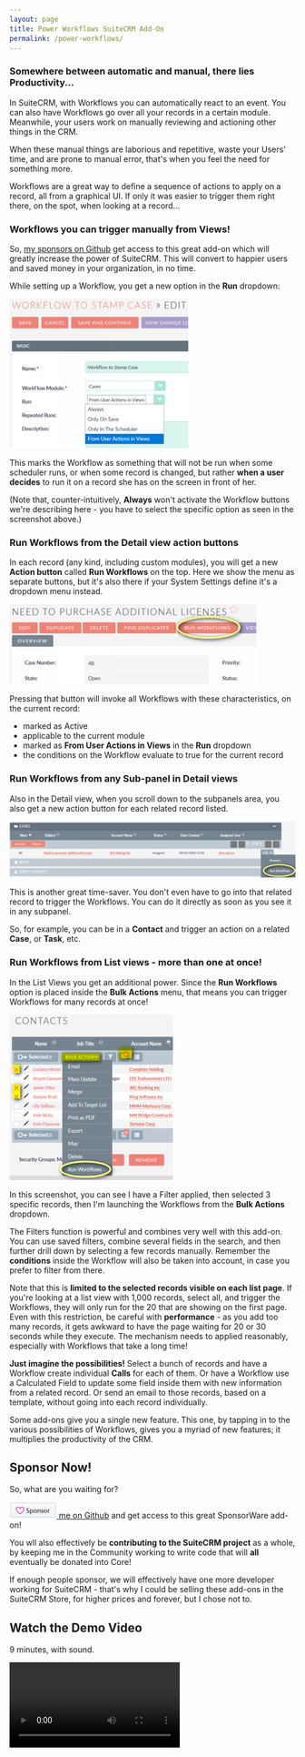```yaml
---
layout: page
title: Power Workflows SuiteCRM Add-On
permalink: /power-workflows/
---
```


### Somewhere between automatic and manual, there lies **Productivity**...

In SuiteCRM, with Workflows you can automatically react to an event. 
You can also have Workflows go over all your records in a certain module. Meanwhile, your users 
work on manually reviewing and actioning other things in the CRM.

When these manual things are laborious and repetitive, waste your Users' time, and are prone 
to manual error, that's when you feel the need for something more.

Workflows are a great way to define a sequence of actions to apply on a record, all from 
a graphical UI. If only it was easier to trigger them right there, on the spot, when looking at
a record...

### Workflows you can trigger manually from Views!

So, [my sponsors on Github](https://github.com/sponsors/pgorod) get access to this great add-on 
which will greatly increase the power of SuiteCRM. This will convert to happier users and 
saved money in your organization, in no time.

While setting up a Workflow, you get a new option in the **Run** dropdown:

![New option in "Run" dropdown](../images/pw_dropdown.png)

This marks the Workflow as something that will not be run when some scheduler runs, 
or when some record is changed, but rather **when a user decides** to run it on a record she 
has on the screen in front of her.

(Note that, counter-intuitively, **Always** won't activate the Workflow buttons we're describing here - you 
have to select the specific option as seen in the screenshot above.)  

### Run Workflows from the Detail view action buttons

In each record (any kind, including custom modules), you will get a new **Action button** 
called **Run Workflows** on the top. Here we show the menu as separate buttons, but it's
also there if your System Settings define it's a dropdown menu instead.

![New button in Detail view Action buttons](../images/pw_detail.png)

Pressing that button will invoke all Workflows with these characteristics, on the current record:
* marked as Active
* applicable to the current module
* marked as **From User Actions in Views** in the **Run** dropdown
* the conditions on the Workflow evaluate to true for the current record

### Run Workflows from any Sub-panel in Detail views

Also in the Detail view, when you scroll down to the subpanels area, you also get a new action
button for each related record listed.  

![New button in Detail view Action buttons](../images/pw_subpanel.png)

This is another great time-saver. You don't even have to go into that related record 
to trigger the Workflows. You can do it directly as soon as you see it in any subpanel.

So, for example, you can be in a **Contact** and trigger an action on a related **Case**, 
or **Task**, etc.

### Run Workflows from List views - more than one at once!

In the List Views you get an additional power. Since the **Run Workflows** option is placed
inside the **Bulk Actions** menu, that means you can trigger Workflows for many records at once!  

![New button in Detail view Action buttons](../images/pw_listview.png)

In this screenshot, you can see I have a Filter applied, then selected 3 specific records, then I'm
launching the Workflows from the **Bulk Actions** dropdown.

The Filters function is powerful and combines very well with this add-on. You can use saved filters,
combine several fields in the search, and then further drill down by selecting a few records manually.
Remember the **conditions** inside the Workflow will also be taken into account, in case you prefer 
to filter from there.

Note that this is **limited to the selected records visible on each list page**. If you're looking at a 
list view with 1,000 records, select all, and trigger the Workflows, they will only 
run for the 20 that are showing on the first page. Even with this restriction, be careful 
with **performance** - as you add too many records, it gets awkward to have the page waiting 
for 20 or 30 seconds while they execute. The mechanism needs to applied reasonably, especially
with Workflows that take a long time!
 
**Just imagine the possibilities!** Select a bunch of records and have a Workflow create individual **Calls** 
for each of them. Or have a Workflow use a Calculated Field to update some field inside them with
new information from a related record. Or send an email to those records, based on a template, without 
going into each record individually.

Some add-ons give you a single new feature. This one, by tapping in to the various possibilities
of Workflows, gives you a myriad of new features; it multiplies the productivity of the CRM.

## Sponsor Now!

So, what are you waiting for?

[![Sponsor button](../images/sponsor_btn.png) me on Github](https://github.com/sponsors/pgorod) and get 
access to this great SponsorWare add-on!

You wll also effectively be **contributing to the SuiteCRM project** as a whole, by keeping
me in the Community working to write code that will **all** eventually be donated into Core!

If enough people sponsor, we will effectively have one more developer working for SuiteCRM - that's
why I could be selling these add-ons in the SuiteCRM Store, for higher prices and forever, but I 
chose not to.

## Watch the Demo Video

9 minutes, with sound.

<video autoplay controls>
<source src=“../images/PowerWorkflowsAlpha.mp4” type=“video/mp4”>
</video>